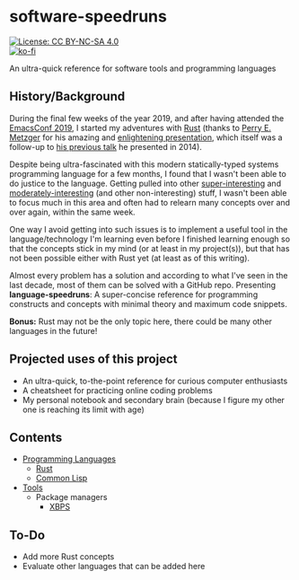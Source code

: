 # software-speedruns

[![License: CC BY-NC-SA 4.0](https://licensebuttons.net/l/by-nc-sa/4.0/80x15.png)](https://creativecommons.org/licenses/by-nc-sa/4.0)  
[![ko-fi](https://ko-fi.com/img/githubbutton_sm.svg)](https://ko-fi.com/Y8Y5E5GL7)

An ultra-quick reference for software tools and programming languages

## History/Background

During the final few weeks of the year 2019, and after having attended the [EmacsConf 2019](https://emacsconf.org/2019), I started my adventures with [Rust](https://www.rust-lang.org) (thanks to [Perry E. Metzger](https://twitter.com/perrymetzger) for his amazing and [enlightening presentation](https://media.emacsconf.org/2019/26.html), which itself was a follow-up to [his previous talk](https://www.youtube.com/watch?v=VADudzQGvU8) he presented in 2014).

Despite being ultra-fascinated with this modern statically-typed systems programming language for a few months, I found that I wasn't been able to do justice to the language. Getting pulled into other [super-interesting](https://github.com/myTerminal/twiner) and [moderately-interesting](https://github.com/myTerminal/dotfiles) (and other non-interesting) stuff, I wasn't been able to focus much in this area and often had to relearn many concepts over and over again, within the same week.

One way I avoid getting into such issues is to implement a useful tool in the language/technology I'm learning even before I finished learning enough so that the concepts stick in my mind (or at least in my project(s)), but that has not been possible either with Rust yet (at least as of this writing).

Almost every problem has a solution and according to what I've seen in the last decade, most of them can be solved with a GitHub repo. Presenting **language-speedruns**: A super-concise reference for programming constructs and concepts with minimal theory and maximum code snippets.

**Bonus:** Rust may not be the only topic here, there could be many other languages in the future!

## Projected uses of this project

- An ultra-quick, to-the-point reference for curious computer enthusiasts
- A cheatsheet for practicing online coding problems
- My personal notebook and secondary brain (because I figure my other one is reaching its limit with age)

## Contents

- [Programming Languages](programming-languages)
  - [Rust](programming-languages/rust)
  - [Common Lisp](programming-languages/cl)
- [Tools](tools)
  - Package managers
    - [XBPS](tools/xbps)

## To-Do

- Add more Rust concepts
- Evaluate other languages that can be added here
